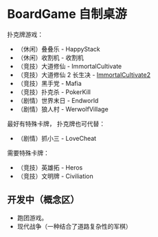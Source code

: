 # BoardGame 自制桌游

扑克牌游戏：

- （休闲）叠叠乐 - HappyStack
- （休闲）收割机 - 收割机
- （竞技）大道修仙 - ImmortalCultivate
- （竞技）大道修仙 2 长生决 - [ImmortalCultivate2](https://github.com/TPP00000/BoardGame/blob/main/ImmortalCultivate/%E5%8D%87%E4%BB%99%E8%AF%80%20%EF%BC%88%E9%95%BF%E7%94%9F%E7%89%88%EF%BC%89.md)
- （竞技）黑手党 - Mafia
- （竞技）扑克杀 - PokerKill
- （剧情）世界末日 - Endworld
- （剧情）狼人村 - WerwolfVillage

最好有特殊卡牌， 扑克牌也可代替：

- （剧情）抓小三 - LoveCheat

需要特殊卡牌：

- （竞技）英雄拓 - Heros
- （竞技）文明牌 - Civiliation

## 开发中（概念区）

- 跑团游戏。
- 现代战争（一种结合了道路复杂性的军棋）

